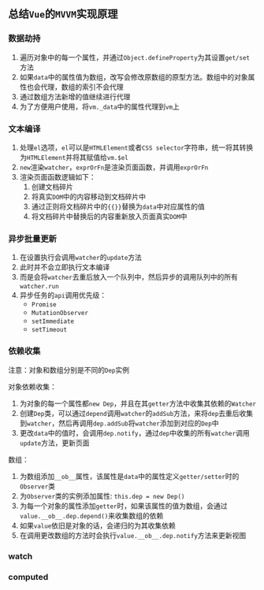 ## 总结`Vue`的`MVVM`实现原理
### 数据劫持
1. 遍历对象中的每一个属性，并通过`Object.defineProperty`为其设置`get/set`方法
2. 如果`data`中的属性值为数组，改写会修改原数组的原型方法。数组中的对象属性也会代理，数组的索引不会代理
3. 通过数组方法新增的值继续进行代理
4. 为了方便用户使用，将`vm._data`中的属性代理到`vm`上

### 文本编译
1. 处理`el`选项，`el`可以是`HTMLElement`或者`CSS selector`字符串，统一将其转换为`HTMLElement`并将其赋值给`vm.$el`
2. `new`渲染`watcher`，`exprOrFn`是渲染页面函数，并调用`exprOrFn`
3. 渲染页面函数逻辑如下：
    1. 创建文档碎片
    2. 将真实`DOM`中的内容移动到文档碎片中
    3. 通过正则将文档碎片中的`{{}}`替换为`data`中对应属性的值
    4. 将文档碎片中替换后的内容重新放入页面真实`DOM`中 
### 异步批量更新
1. 在设置执行会调用`watcher`的`update`方法
2. 此时并不会立即执行文本编译
3. 而是会将`watcher`去重后放入一个队列中，然后异步的调用队列中的所有`watcher.run`
4. 异步任务的`api`调用优先级：
    * `Promise`
    * `MutationObserver`
    * `setImmediate`
    * `setTimeout`

### 依赖收集
注意：对象和数组分别是不同的`Dep`实例

对象依赖收集：  
1. 为对象的每一个属性都`new Dep`，并且在其`getter`方法中收集其依赖的`Watcher`
2. 创建`Dep`类，可以通过`depend`调用`watcher`的`addSub`方法，来将`dep`去重后收集到`watcher`，然后再调用`dep.addSub`将`watcher`添加到对应的`Dep`中
3. 更改`data`中的值时，会调用`dep.notify`，通过`dep`中收集的所有`watcher`调用`update`方法，更新页面

数组：  
1. 为数组添加`__ob__`属性，该属性是`data`中的属性定义`getter/setter`时的`Observer`类
2. 为`Observer`类的实例添加属性: `this.dep = new Dep()`
3. 为每一个对象的属性添加`getter`时，如果该属性的值为数组，会通过`value.__ob__.dep.depend()`来收集数组的依赖
4. 如果`value`依旧是对象的话，会递归的为其收集依赖
5. 在调用更改数组的方法时会执行`value.__ob__.dep.notify`方法来更新视图
### watch
### computed
